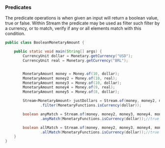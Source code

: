 ### Predicates


The predicate operations is when given an input will return a boolean value, true or false. Within Stream the predicate may be used as filter such filter by a currency, or to match, verify if any or all elements match with this condition.


```java
public class BooleanMonetaryAmount {

    public static void main(String[] args) {
        CurrencyUnit dollar = Monetary.getCurrency("USD");
        CurrencyUnit real = Monetary.getCurrency("BRL");


        MonetaryAmount money = Money.of(10, dollar);
        MonetaryAmount money2 = Money.of(10, real);
        MonetaryAmount money3 = Money.of(10, dollar);
        MonetaryAmount money4 = Money.of(9, real);
        MonetaryAmount money5 = Money.of(8, dollar);

        Stream<MonetaryAmount> justDollars = Stream.of(money, money2, money3, money4, money5)
                .filter(MonetaryFunctions.isCurrency(dollar));

        boolean anyMatch = Stream.of(money, money2, money3, money4, money5)
                .anyMatch(MonetaryFunctions.isCurrency(dollar));//true

        boolean allMatch = Stream.of(money, money2, money3, money4, money5)
                .allMatch(MonetaryFunctions.isCurrency(dollar));//true
    }
}
```
